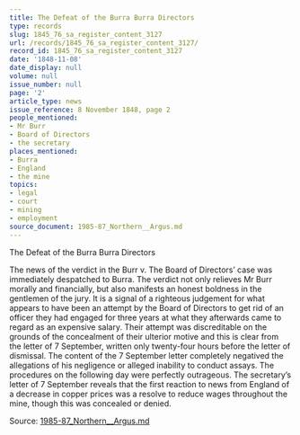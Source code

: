```yaml
---
title: The Defeat of the Burra Burra Directors
type: records
slug: 1845_76_sa_register_content_3127
url: /records/1845_76_sa_register_content_3127/
record_id: 1845_76_sa_register_content_3127
date: '1848-11-08'
date_display: null
volume: null
issue_number: null
page: '2'
article_type: news
issue_reference: 8 November 1848, page 2
people_mentioned:
- Mr Burr
- Board of Directors
- the secretary
places_mentioned:
- Burra
- England
- the mine
topics:
- legal
- court
- mining
- employment
source_document: 1985-87_Northern__Argus.md
---
```


The Defeat of the Burra Burra Directors

The news of the verdict in the Burr v. The Board of Directors’ case was immediately despatched to Burra.  The verdict not only relieves Mr Burr morally and financially, but also manifests an honest boldness in the gentlemen of the jury.  It is a signal of a righteous judgement for what appears to have been an attempt by the Board of Directors to get rid of an officer they had engaged for three years at what they afterwards came to regard as an expensive salary.  Their attempt was discreditable on the grounds of the concealment of their ulterior motive and this is clear from the letter of 7 September, written only twenty-four hours before the letter of dismissal.  The content of the 7 September letter completely negatived the allegations of his negligence or alleged inability to conduct assays.  The procedures on the following day were perfectly outrageous.  The secretary’s letter of 7 September reveals that the first reaction to news from England of a decrease in copper prices was a resolve to reduce wages throughout the mine, though this was concealed or denied.

Source: [1985-87_Northern__Argus.md](/downloads/markdown/1985-87_Northern__Argus.md)
